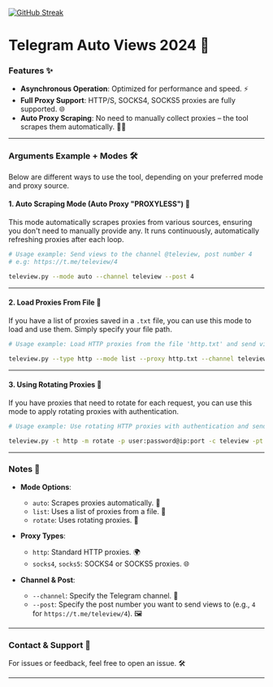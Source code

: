 [![GitHub Streak](https://streak-stats.demolab.com?user=javadbazokar&theme=dark&border_radius=10&short_numbers=true&date_format=j%20M%5B%20Y%5D)](https://git.io/streak-stats)
# Telegram Auto Views 2024 🚀

### Features ✨
- **Asynchronous Operation**: Optimized for performance and speed. ⚡️
- **Full Proxy Support**: HTTP/S, SOCKS4, SOCKS5 proxies are fully supported. 🌐
- **Auto Proxy Scraping**: No need to manually collect proxies – the tool scrapes them automatically. 🕵️‍♂️

---

### Arguments Example + Modes 🛠️

Below are different ways to use the tool, depending on your preferred mode and proxy source. 

#### 1. **Auto Scraping Mode** (Auto Proxy "PROXYLESS") 🤖

This mode automatically scrapes proxies from various sources, ensuring you don't need to manually provide any. It runs continuously, automatically refreshing proxies after each loop.

```bash
# Usage example: Send views to the channel @teleview, post number 4
# e.g: https://t.me/teleview/4

teleview.py --mode auto --channel teleview --post 4
```

---

#### 2. **Load Proxies From File** 📂

If you have a list of proxies saved in a `.txt` file, you can use this mode to load and use them. Simply specify your file path.

```bash
# Usage example: Load HTTP proxies from the file 'http.txt' and send views to @teleview post number 4

teleview.py --type http --mode list --proxy http.txt --channel teleview --post 4
```

---

#### 3. **Using Rotating Proxies** 🔄

If you have proxies that need to rotate for each request, you can use this mode to apply rotating proxies with authentication.

```bash
# Usage example: Use rotating HTTP proxies with authentication and send views to @teleview post number 4

teleview.py -t http -m rotate -p user:password@ip:port -c teleview -pt 4
```

---

### Notes 📝
- **Mode Options**:  
  - `auto`: Scrapes proxies automatically. 🔄
  - `list`: Uses a list of proxies from a file. 📄
  - `rotate`: Uses rotating proxies. 🔁
  
- **Proxy Types**:  
  - `http`: Standard HTTP proxies. 🌍
  - `socks4`, `socks5`: SOCKS4 or SOCKS5 proxies. 🌐

- **Channel & Post**:  
  - `--channel`: Specify the Telegram channel. 📲
  - `--post`: Specify the post number you want to send views to (e.g., `4` for `https://t.me/teleview/4`). 🖼️

---

### Contact & Support 💬
For issues or feedback, feel free to open an issue. 🛠️

---
